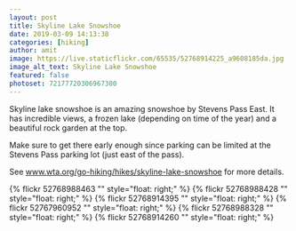 ```yaml
---
layout: post
title: Skyline Lake Snowshoe
date: 2019-03-09 14:13:38
categories: [hiking]
author: amit
image: https://live.staticflickr.com/65535/52768914225_a9608185da.jpg
image_alt_text: Skyline Lake Snowshoe
featured: false
photoset: 72177720306967300
---
```

Skyline lake snowshoe is an amazing snowshoe by Stevens Pass East. It has incredible views, a frozen lake (depending on time of the year) and a beautiful rock garden at the top.

Make sure to get there early enough since parking can be limited at the Stevens Pass parking lot (just east of the pass).

See <a href="https://www.wta.org/go-hiking/hikes/skyline-lake-snowshoe" rel="noreferrer nofollow">www.wta.org/go-hiking/hikes/skyline-lake-snowshoe</a> for more details.

{% 
  flickr 52768988463 "" style="float: right;"
   %}
{% 
  flickr 52768988428 "" style="float: right;"
   %}
{% 
  flickr 52768914395 "" style="float: right;"
   %}
{% 
  flickr 52767960952 "" style="float: right;"
   %}
{% 
  flickr 52768988328 "" style="float: right;"
   %}
{% 
  flickr 52768914260 "" style="float: right;"
   %}

  
